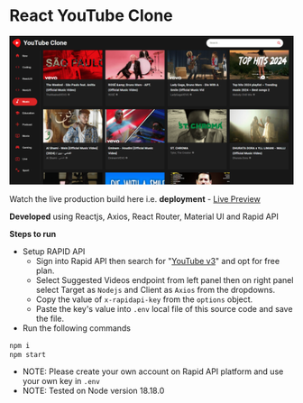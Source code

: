 # React YouTube Clone

![cover](https://github.com/abhinavg916/react-youtube-clone/blob/main/YouTube%20Clone%20Cover.png)

Watch the live production build here i.e. **deployment** - [Live Preview](https://672c96effae3994251b3d588--lively-alfajores-8d4a03.netlify.app/)

**Developed** using Reactjs, Axios, React Router, Material UI and Rapid API

**Steps to run**

- Setup RAPID API
  - Sign into Rapid API then search for "[YouTube v3](https://rapidapi.com/ytdlfree/api/youtube-v31)" and opt for free plan.
  - Select Suggested Videos endpoint from left panel then on right panel select Target as `Nodejs` and Client as `Axios` from the dropdowns.
  - Copy the value of `x-rapidapi-key` from the `options` object.
  - Paste the key's value into `.env` local file of this source code and save the file.
- Run the following commands

```
npm i
npm start
```

- NOTE: Please create your own account on Rapid API platform and use your own key in `.env`
- NOTE: Tested on Node version 18.18.0
